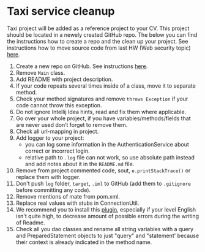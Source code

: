 # Taxi service cleanup
Taxi project will be added as a reference project to your CV. This project should be located in a newely created GitHub repo. The below you can find the instructions how to create a repo and the clean up your project.
See instructions how to move source code from last HW (Web security topic) [here](https://youtu.be/3HHoJ_YZu6w).

1. Create a new repo on GitHub. See instructions [here](https://dou.ua/forums/topic/28895/).
2. Remove `Main` class.
3. Add README with project description.
4. If your code repeats several times inside of a class, move it to separate method.
5. Check your method signatures and remove `throws Exception` if your code cannot throw this exception.
6. Do not ignore Intellij Idea hints, read and fix them where applicable.
7. Go over your whole project, if you have variables/methods/fields that are never used don’t forget to remove them.
8. Check all url-mapping in project.
9. Add logger to your project: 
    - you can log some information in the AuthenticationService about correct or incorrect login.
    - relative path to `.log` file can not work, so use absolute path instead and add notes about it in the `README.md` file. 
10. Remove from project commented code, sout, `e.printStackTrace()` or replace them with logger.
11. Don't push `log` folder, `target`, `.iml` to GitHub (add them to `.gitignore` before committing any code).
12. Remove mentions of mate from pom.xml.
13. Replace real values with stubs in ConnectionUtil.
14. We recommend you to install this [plugin](https://chrome.google.com/webstore/detail/grammarly-for-chrome/kbfnbcaeplbcioakkpcpgfkobkghlhen?hl=en), 
especially if your level English isn't quite high, to decrease amount of possible errors during the writing of Readme.
15. Check all you dao classes and rename all string variables with a query and PreparedStatement objects to just "query" and "statement' because 
their context is already indicated in the method name.
